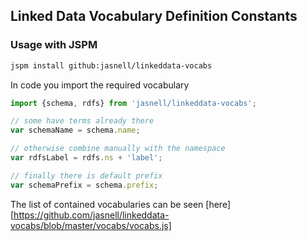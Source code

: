 ## Linked Data Vocabulary Definition Constants

### Usage with JSPM

``` bash
jspm install github:jasnell/linkeddata-vocabs
```

In code you import the required vocabulary

``` js
import {schema, rdfs} from 'jasnell/linkeddata-vocabs';

// some have terms already there
var schemaName = schema.name;

// otherwise combine manually with the namespace
var rdfsLabel = rdfs.ns + 'label';

// finally there is default prefix
var schemaPrefix = schema.prefix;
```

The list of contained vocabularies can be seen [here][https://github.com/jasnell/linkeddata-vocabs/blob/master/vocabs/vocabs.js]
